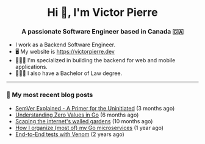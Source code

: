 <h1 align="center">Hi 👋, I'm Victor Pierre</h1>
<h3 align="center">A passionate Software Engineer based in Canada 🇨🇦</h3>

- I work as a Backend Software Engineer.
- 🖥 My website is https://victorpierre.dev
- 👨🏻‍💻 I'm specialized in building the backend for web and mobile applications.
- 👨🏻‍⚖️ I also have a Bachelor of Law degree.

---

### 📝 My most recent blog posts

- [SemVer Explained - A Primer for the Uninitiated](https://victorpierre.dev/articles/semver-for-the-uninitiated/) (3 months ago)
- [Understanding Zero Values in Go](https://victorpierre.dev/articles/zero-values-in-go/) (6 months ago)
- [Scaping the internet&#39;s walled gardens](https://victorpierre.dev/articles/scaping-internet-walled-gardens/) (10 months ago)
- [How I organize (most of) my Go microservices](https://victorpierre.dev/articles/my-go-project-organization/) (1 year ago)
- [End-to-End tests with Venom](https://victorpierre.dev/articles/e2e-tests-with-venom/) (2 years ago)

